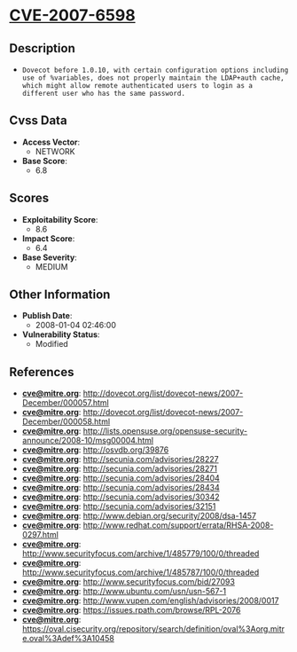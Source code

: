 
# [CVE-2007-6598](https://cve.mitre.org/cgi-bin/cvename.cgi?name=CVE-2007-6598)

## Description

- `Dovecot before 1.0.10, with certain configuration options including use of %variables, does not properly maintain the LDAP+auth cache, which might allow remote authenticated users to login as a different user who has the same password.`

## Cvss Data

- **Access Vector**:
  - NETWORK
- **Base Score**:
  - 6.8

## Scores

- **Exploitability Score**:
  - 8.6
- **Impact Score**:
  - 6.4
- **Base Severity**:
  - MEDIUM

## Other Information

- **Publish Date**:
  - 2008-01-04 02:46:00
- **Vulnerability Status**:
  - Modified

## References

- **cve@mitre.org**: http://dovecot.org/list/dovecot-news/2007-December/000057.html
- **cve@mitre.org**: http://dovecot.org/list/dovecot-news/2007-December/000058.html
- **cve@mitre.org**: http://lists.opensuse.org/opensuse-security-announce/2008-10/msg00004.html
- **cve@mitre.org**: http://osvdb.org/39876
- **cve@mitre.org**: http://secunia.com/advisories/28227
- **cve@mitre.org**: http://secunia.com/advisories/28271
- **cve@mitre.org**: http://secunia.com/advisories/28404
- **cve@mitre.org**: http://secunia.com/advisories/28434
- **cve@mitre.org**: http://secunia.com/advisories/30342
- **cve@mitre.org**: http://secunia.com/advisories/32151
- **cve@mitre.org**: http://www.debian.org/security/2008/dsa-1457
- **cve@mitre.org**: http://www.redhat.com/support/errata/RHSA-2008-0297.html
- **cve@mitre.org**: http://www.securityfocus.com/archive/1/485779/100/0/threaded
- **cve@mitre.org**: http://www.securityfocus.com/archive/1/485787/100/0/threaded
- **cve@mitre.org**: http://www.securityfocus.com/bid/27093
- **cve@mitre.org**: http://www.ubuntu.com/usn/usn-567-1
- **cve@mitre.org**: http://www.vupen.com/english/advisories/2008/0017
- **cve@mitre.org**: https://issues.rpath.com/browse/RPL-2076
- **cve@mitre.org**: https://oval.cisecurity.org/repository/search/definition/oval%3Aorg.mitre.oval%3Adef%3A10458
